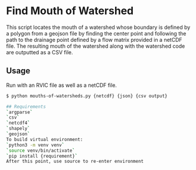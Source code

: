 # Find Mouth of Watershed

This script locates the mouth of a watershed whose boundary is defined by
a polygon from a geojson file by finding the center point and following the
path to the drainage point defined by a flow matrix provided in a netCDF file.
The resulting mouth of the watershed along with the watershed code are
outputted as a CSV file.

## Usage
Run with an RVIC file as well as a netCDF file.
```bash
$ python mouths-of-watersheds.py {netcdf} {json} {csv output}

## Requirements
`argparse`
`csv`
`netcdf4`
`shapely`
`geojson`
To build virtual environment:
`python3 -m venv venv`
`source venv/bin/activate`
`pip install {requirement}`
After this point, use source to re-enter environment
